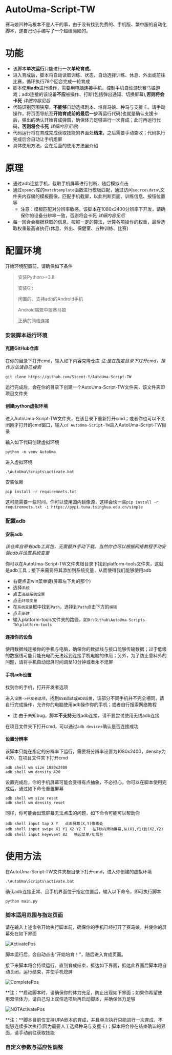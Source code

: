 # AutoUma-Script-TW

赛马娘凹种马根本不是人干的事，由于没有找到免费的、手机版、繁中服的自动化脚本，遂自己动手编写了一个超级简陋的。

# 功能

- 该脚本**单次运行**只能进行一次**单轮育成**。
- 进入育成后，脚本将自动读取训练、状态，自动选择训练、休息、外出或前往比赛，循环执行78个回合完成一轮育成
- 脚本使用**adb**进行操作，需要用电脑连接手机，控制手机自动游玩赛马娘游戏；adb连接的该设备**不应**被操作、打断(包括弹出通知、切换屏幕),**否则将会卡死** *详细内容见后*
- 代码识别范围狭窄，**不能够**自动选择剧本、培育马娘、种马与支援卡。请手动操作，将页面导航至**开始育成前的最后一步**再运行代码(也就是确认支援卡后，弹出的确认开始育成弹窗，确保体力足够进行一次育成；此时再运行代码，**否则将会卡死** *详细内容见后*)
- 代码运行将在育成完成获取技能的界面处**结束**，之后需要手动查收；代码执行完成后会自动让手机熄屏
- 具体使用方法，会在后面的使用方法里介绍

# 原理

- 通过adb连接手机，截取手机屏幕进行判断，随后模拟点击
- 通过`opencv`库的`matchtemplate`函数进行模板匹配，通过访问`source\data\`文件夹内存储的模板图像，匹配手机截屏，以此判断页面、训练信息、按钮位置等
  - 注意：模板匹配对分辨率敏感，该脚本在1080x2400分辨率下开发，请确保你的设备分辨率一致，否则将会卡死 *详细内容见后*
- 每一回合会根据获取的信息，按照一定的算法，计算各项操作的权重，最后选取权重最高者执行(休息、外出、保健室、五种训练、比赛)
  
# 配置环境

开始环境配置前，请确保如下条件
> 安装Python>=3.8
> 
> 安装Git
> 
> 闲置的、支持adb的Android手机
>
> Android端繁中服赛马娘
> 
> 正确的网络连接

### 安装脚本运行环境

#### 克隆GitHub仓库

在你的目录下打开cmd，输入如下内容克隆仓库 *注:是在指定目录下打开cmd，操作方法请自己搜索*
```
git clone https://github.com/Sicent-Y/AutoUma-Script-TW
```

运行完成后，会在你的目录下创建一个AutoUma-Script-TW文件夹，该文件夹即项目文件夹

#### 创建python虚拟环境

进入AutoUma-Script-TW文件夹，在该目录下重新打开cmd；或者你也可以不关闭刚才打开的cmd窗口，输入`cd AutoUma-Script-TW`进入AutoUma-Script-TW目录

输入如下代码创建虚拟环境
```
python -m venv AutoUma
```

进入虚拟环境
```
.\AutoUma\Scripts\activate.bat
```

安装依赖
```
pip install -r requiremnets.txt
```

这可能需要一些时间，你可以使用国内镜像源，这样会快一些`pip install -r requiremnets.txt -i https://pypi.tuna.tsinghua.edu.cn/simple`

### 配置adb

#### 安装adb

*该仓库自带有adb工具包，无需额外手动下载。当然你也可以根据网络教程手动安装adb并设置系统变量*

你可以在AutoUma-Script-TW文件夹根目录下找到platform-tools文件夹，这就是adb工具；接下来需要将其添加到系统变量，从而使得我们能够使用adb
- 右键点击win菜单键(屏幕左下角的那个)
- 选择`系统`
- 点击`高级系统设置`
- 点击`环境变量`
- 在`系统变量`框中找到`Path`，选择到`Path`点击下方的`编辑`
- 点击`新建`
- 输入platform-tools文件夹的路径，如`D:\Github\AutoUma-Scripts-TW\platform-tools`

#### 连接你的设备

使用数据线连接你的手机与电脑，确保你的数据线与接口能够传输数据；过于低级的数据线可能只能充电而无法起到连接手机电脑的作用；另外，为了防止意料外的问题，请将手机自动熄屏时间调至10分钟或者永不熄屏

#### 手机adb设置

找到你的手机，打开开发者选项

进入`设置->开发者选项`，找到`USB调试`或`ADB设置`，该部分不同手机并不完全相同，请自行完成操作，允许你的电脑使用adb操作你的手机；或者自行搜索网络教程

  - 注:由于未知bug，脚本**不支持**无线adb连接，请不要尝试使用无线adb连接
 
在项目文件夹下打开cmd，可以通过`adb devices`确认是否连接成功

#### 设置分辨率

该脚本只能在指定的分辨率下运行，需要将分辨率设置为1080x2400，density为420，在项目文件夹下打开cmd
```
adb shell wm size 1080x2400
adb shell wm density 420
```

设置完成后，你的手机屏幕可能会变得有点抽象，不必担心，你可以在脚本使用完成后，通过如下命令重置屏幕
```
adb shell wm size reset
adb shell wm density reset
```

同样，你可能会出现屏幕无法点击的问题，如下命令可能可以帮助你
```
adb shell input tap X Y   点击屏幕(X,Y)像素处 
adb shell input swipe X1 Y1 X2 Y2 T   在T秒内滑动屏幕,从(X1,Y1)到(X2,Y2)
adb shell input keyevent 82   唤起菜单/切后台
```

# 使用方法

在AutoUma-Script-TW文件夹根目录下打开cmd，进入你创建的虚拟环境
```
.\AutoUma\Scripts\activate.bat
```

确认adb连接正常、且手机界面位于指定位置后，输入以下命令，即可执行脚本
```
python main.py
```

### 脚本适用范围与指定页面

请在输入上述命令开始执行脚本前，确保你的手机已经打开了赛马娘，并使你的屏幕处在如下界面

![ActivatePos](https://i.postimg.cc/76gBrcLC/Activate-Pos.jpg)

脚本运行后，会自动点击“开始培育！”，随后进入育成页面。

接下来脚本将会持续运行，直到育成结束，抵达如下界面，抵达此界面后脚本将自动关闭，运行结束，并使手机熄屏

![CompletePos]()

**注：**启动脚本时，请确保你的体力充足，防止出现如下界面；如果你希望使用双倍体力，请自己勾上双倍选项后再启动脚本，并确保体力足够

![NOTActivatePos](https://i.postimg.cc/NFdkgwv0/NOTActivate-Pos.jpg)

**注：**脚本目前仅支持URA剧本的育成，并且单次执行只能进行一次育成，不能够连续多次执行(因为需要人工选择种马与支援卡)；脚本将会停在结束确认的界面，请手动前往获取技能

### 自定义参数与适应性调整

